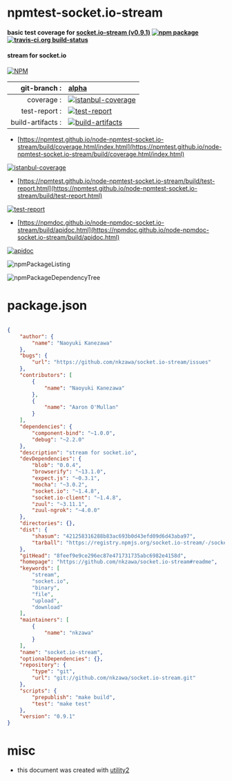 # npmtest-socket.io-stream

#### basic test coverage for  [socket.io-stream (v0.9.1)](https://github.com/nkzawa/socket.io-stream#readme)  [![npm package](https://img.shields.io/npm/v/npmtest-socket.io-stream.svg?style=flat-square)](https://www.npmjs.org/package/npmtest-socket.io-stream) [![travis-ci.org build-status](https://api.travis-ci.org/npmtest/node-npmtest-socket.io-stream.svg)](https://travis-ci.org/npmtest/node-npmtest-socket.io-stream)

#### stream for socket.io

[![NPM](https://nodei.co/npm/socket.io-stream.png?downloads=true&downloadRank=true&stars=true)](https://www.npmjs.com/package/socket.io-stream)

| git-branch : | [alpha](https://github.com/npmtest/node-npmtest-socket.io-stream/tree/alpha)|
|--:|:--|
| coverage : | [![istanbul-coverage](https://npmtest.github.io/node-npmtest-socket.io-stream/build/coverage.badge.svg)](https://npmtest.github.io/node-npmtest-socket.io-stream/build/coverage.html/index.html)|
| test-report : | [![test-report](https://npmtest.github.io/node-npmtest-socket.io-stream/build/test-report.badge.svg)](https://npmtest.github.io/node-npmtest-socket.io-stream/build/test-report.html)|
| build-artifacts : | [![build-artifacts](https://npmtest.github.io/node-npmtest-socket.io-stream/glyphicons_144_folder_open.png)](https://github.com/npmtest/node-npmtest-socket.io-stream/tree/gh-pages/build)|

- [https://npmtest.github.io/node-npmtest-socket.io-stream/build/coverage.html/index.html](https://npmtest.github.io/node-npmtest-socket.io-stream/build/coverage.html/index.html)

[![istanbul-coverage](https://npmtest.github.io/node-npmtest-socket.io-stream/build/screenCapture.buildCi.browser.%252Ftmp%252Fbuild%252Fcoverage.lib.html.png)](https://npmtest.github.io/node-npmtest-socket.io-stream/build/coverage.html/index.html)

- [https://npmtest.github.io/node-npmtest-socket.io-stream/build/test-report.html](https://npmtest.github.io/node-npmtest-socket.io-stream/build/test-report.html)

[![test-report](https://npmtest.github.io/node-npmtest-socket.io-stream/build/screenCapture.buildCi.browser.%252Ftmp%252Fbuild%252Ftest-report.html.png)](https://npmtest.github.io/node-npmtest-socket.io-stream/build/test-report.html)

- [https://npmdoc.github.io/node-npmdoc-socket.io-stream/build/apidoc.html](https://npmdoc.github.io/node-npmdoc-socket.io-stream/build/apidoc.html)

[![apidoc](https://npmdoc.github.io/node-npmdoc-socket.io-stream/build/screenCapture.buildCi.browser.%252Ftmp%252Fbuild%252Fapidoc.html.png)](https://npmdoc.github.io/node-npmdoc-socket.io-stream/build/apidoc.html)

![npmPackageListing](https://npmtest.github.io/node-npmtest-socket.io-stream/build/screenCapture.npmPackageListing.svg)

![npmPackageDependencyTree](https://npmtest.github.io/node-npmtest-socket.io-stream/build/screenCapture.npmPackageDependencyTree.svg)



# package.json

```json

{
    "author": {
        "name": "Naoyuki Kanezawa"
    },
    "bugs": {
        "url": "https://github.com/nkzawa/socket.io-stream/issues"
    },
    "contributors": [
        {
            "name": "Naoyuki Kanezawa"
        },
        {
            "name": "Aaron O'Mullan"
        }
    ],
    "dependencies": {
        "component-bind": "~1.0.0",
        "debug": "~2.2.0"
    },
    "description": "stream for socket.io",
    "devDependencies": {
        "blob": "0.0.4",
        "browserify": "~13.1.0",
        "expect.js": "~0.3.1",
        "mocha": "~3.0.2",
        "socket.io": "~1.4.8",
        "socket.io-client": "~1.4.8",
        "zuul": "~3.11.1",
        "zuul-ngrok": "~4.0.0"
    },
    "directories": {},
    "dist": {
        "shasum": "421258316288b83ac693b0d43efd09d6d43aba97",
        "tarball": "https://registry.npmjs.org/socket.io-stream/-/socket.io-stream-0.9.1.tgz"
    },
    "gitHead": "8feef9e9ce296ec87e471731735abc6982e4158d",
    "homepage": "https://github.com/nkzawa/socket.io-stream#readme",
    "keywords": [
        "stream",
        "socket.io",
        "binary",
        "file",
        "upload",
        "download"
    ],
    "maintainers": [
        {
            "name": "nkzawa"
        }
    ],
    "name": "socket.io-stream",
    "optionalDependencies": {},
    "repository": {
        "type": "git",
        "url": "git://github.com/nkzawa/socket.io-stream.git"
    },
    "scripts": {
        "prepublish": "make build",
        "test": "make test"
    },
    "version": "0.9.1"
}
```



# misc
- this document was created with [utility2](https://github.com/kaizhu256/node-utility2)
